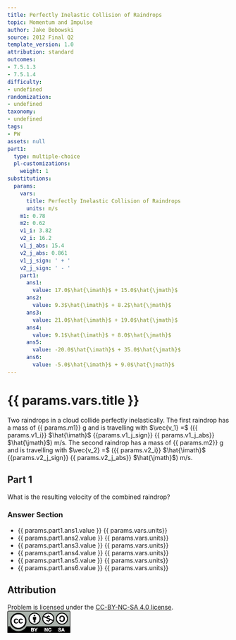 ```yaml
---
title: Perfectly Inelastic Collision of Raindrops
topic: Momentum and Impulse
author: Jake Bobowski
source: 2012 Final Q2
template_version: 1.0
attribution: standard
outcomes:
- 7.5.1.3
- 7.5.1.4
difficulty:
- undefined
randomization:
- undefined
taxonomy:
- undefined
tags:
- PW
assets: null
part1:
  type: multiple-choice
  pl-customizations:
    weight: 1
substitutions:
  params:
    vars:
      title: Perfectly Inelastic Collision of Raindrops
      units: m/s
    m1: 0.78
    m2: 0.62
    v1_i: 3.82
    v2_i: 16.2
    v1_j_abs: 15.4
    v2_j_abs: 0.861
    v1_j_sign: ' + '
    v2_j_sign: ' - '
    part1:
      ans1:
        value: 17.0$\hat{\imath}$ + 15.0$\hat{\jmath}$
      ans2:
        value: 9.3$\hat{\imath}$ + 8.2$\hat{\jmath}$
      ans3:
        value: 21.0$\hat{\imath}$ + 19.0$\hat{\jmath}$
      ans4:
        value: 9.1$\hat{\imath}$ + 8.0$\hat{\jmath}$
      ans5:
        value: -20.0$\hat{\imath}$ + 35.0$\hat{\jmath}$
      ans6:
        value: -5.0$\hat{\imath}$ + 9.0$\hat{\jmath}$
---
```

# {{ params.vars.title }}
Two raindrops in a cloud collide perfectly inelastically. The first raindrop has a mass of {{ params.m1}} g and is travelling with $\vec{v_1} =$ ({{ params.v1_i}} $\hat{\imath}$ {{params.v1_j_sign}} {{ params.v1_j_abs}} $\hat{\jmath}$) m/s.
The second raindrop has a mass of {{ params.m2}} g and is travelling with $\vec{v_2} =$ ({{ params.v2_i}} $\hat{\imath}$ {{params.v2_j_sign}} {{ params.v2_j_abs}} $\hat{\jmath}$) m/s.

## Part 1

What is the resulting velocity of the combined raindrop?

### Answer Section

- {{ params.part1.ans1.value }} {{ params.vars.units}}
- {{ params.part1.ans2.value }} {{ params.vars.units}}
- {{ params.part1.ans3.value }} {{ params.vars.units}}
- {{ params.part1.ans4.value }} {{ params.vars.units}}
- {{ params.part1.ans5.value }} {{ params.vars.units}}
- {{ params.part1.ans6.value }} {{ params.vars.units}}

## Attribution

Problem is licensed under the [CC-BY-NC-SA 4.0 license](https://creativecommons.org/licenses/by-nc-sa/4.0/).<br> ![The Creative Commons 4.0 license requiring attribution-BY, non-commercial-NC, and share-alike-SA license.](https://raw.githubusercontent.com/firasm/bits/master/by-nc-sa.png)